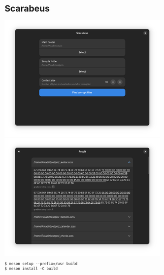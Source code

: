 # Scarabeus

![Screenshot](./result1.png)
![Screenshot](./result2.png)

    $ meson setup --prefix=/usr build
    $ meson install -C build
